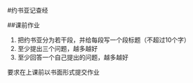#约书亚记查经

##课前作业

1. 把约书亚分为若干段，并给每段写一个段标题（不超过10个字）
2. 至少提出三个问题，越多越好
3. 至少回答一个自己提出的问题，越多越好

要求在上课前以书面形式提交作业